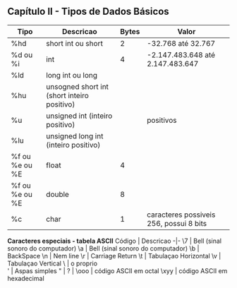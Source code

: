 ## Capítulo II - Tipos de Dados Básicos

Tipo | Descricao | Bytes | Valor 
-|-|-|-
%hd | short int ou short | 2 | -32.768 até 32.767
%d ou %i | int | 4 | -2.147.483.648 até 2.147.483.647
%ld | long int ou long | |
%hu | unsogned short int (short inteiro positivo)| | |
%u | unsigned int (inteiro positivo)| | positivos 
%lu | unsigned long int (inteiro positivo) | | 
%f ou %e ou %E| float | 4 ||
%f ou %e ou %E | double | 8 | | 
%c | char | 1 | caracteres possiveis 256, possui 8 bits 

**Caracteres especiais - tabela ASCII**
Código | Descricao 
-|-
\7 | Bell (sinal sonoro do computador)
\a | Bell (sinal sonoro do computador)
\b | BackSpace
\n | Nem line
\r | Carriage Return
\t | Tabulaçao Horizontal
\v | Tabulaçao Vertical
\\ | o proprio \
\' | Aspas simples
\" |
\? | 
\ooo | código ASCII em octal
\xyy | código ASCII em hexadecimal